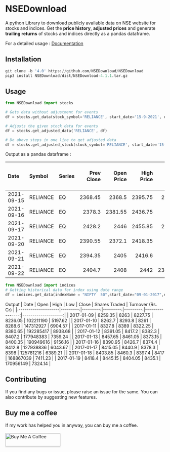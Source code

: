 # **NSEDownload** #

A python Library to download publicly available data on NSE website for stocks and indices. Get the **price history**, **adjusted prices** and generate **trailing returns** of stocks and indices directly as a pandas dataframe.

For a detailed usage : <a href="https://nsedownload.github.io/NSEDownload/">Documentation</a>

## **Installation** ##

```python
git clone -b '4.0' https://github.com/NSEDownload/NSEDownload
pip3 install NSEDownload/dist/NSEDownload-4.1.1.tar.gz 
```

## **Usage** ##

```python
from NSEDownload import stocks

# Gets data without adjustment for events
df = stocks.get_data(stock_symbol='RELIANCE', start_date='15-9-2021', end_date='1-10-2021')

# Adjusts the given stock data for events
df = stocks.get_adjusted_data('RELIANCE', df)

# Do above steps in one line to get adjusted data
df = stocks.get_adjusted_stock(stock_symbol='RELIANCE', start_date='15-9-2021', end_date='1-10-2021')
```

Output as a pandas dataframe :

| Date                | Symbol   | Series   |   Prev Close |   Open Price |   High Price |   Low Price |   Last Price |   Close Price |   Average Price |   Total Traded Quantity |    Turnover |   No. of Trades |   Deliverable Qty |   % Dly Qt to Traded Qty |
|:--------------------|:---------|:---------|-------------:|-------------:|-------------:|------------:|-------------:|--------------:|----------------:|------------------------:|------------:|----------------:|------------------:|-------------------------:|
| 2021-09-15 | RELIANCE | EQ       |      2368.45 |      2368.5  |      2395.75 |     2368.5  |      2379.4  |       2378.3  |         2380.39 |                 4186300 | 9.96505e+09 |          168130 |           2310144 |                    55.18 |
| 2021-09-16 | RELIANCE | EQ       |      2378.3  |      2381.55 |      2436.75 |     2367    |      2424    |       2428.2  |         2408.55 |                 6206657 | 1.49491e+10 |          214010 |           2473588 |                    39.85 |
| 2021-09-17 | RELIANCE | EQ       |      2428.2  |      2446    |      2455.85 |     2375.6  |      2387    |       2390.55 |         2410.13 |                16098099 | 3.87986e+10 |          278098 |           9460717 |                    58.77 |
| 2021-09-20 | RELIANCE | EQ       |      2390.55 |      2372.1  |      2418.35 |     2370    |      2391.85 |       2394.35 |         2398.57 |                 5436385 | 1.30396e+10 |          171011 |           3042705 |                    55.97 |
| 2021-09-21 | RELIANCE | EQ       |      2394.35 |      2405    |      2416.6  |     2384    |      2400    |       2404.7  |         2401.93 |                 4576111 | 1.09915e+10 |          149803 |           2365643 |                    51.7  |
| 2021-09-22 | RELIANCE | EQ       |      2404.7  |      2408    |      2442    |     2398.25 |      2430.8  |       2430.5  |         2426.47 |                 5074612 | 1.23134e+10 |          179090 |           2811116 |                    55.4  |

```python
from NSEDownload import indices
# Getting historical data for index using date range
df = indices.get_data(indexName = "NIFTY  50",start_date="09-01-2017",end_date="14-08-2019")
```

Output
| Date                |     Open |     High |      Low |    Close |   Shares Traded |   Turnover (Rs. Cr) |
|:--------------------|---------:|---------:|---------:|---------:|----------------:|--------------------:|
| 2017-01-09  |  8259.35 |  8263    |  8227.75 |  8236.05 |       102211190 |             5197.62 |
| 2017-01-10  |  8262.7  |  8293.8  |  8261    |  8288.6  |       147312927 |             6904.57 |
| 2017-01-11  |  8327.8  |  8389    |  8322.25 |  8380.65 |       192285417 |             8938.68 |
| 2017-01-12  |  8391.05 |  8417.2  |  8382.3  |  8407.2  |       177948383 |             7359.24 |
| 2017-01-13  |  8457.65 |  8461.05 |  8373.15 |  8400.35 |       190949616 |             9156.16 |
| 2017-01-16  |  8390.95 |  8426.7  |  8374.4  |  8412.8  |       127938836 |             6043.67 |
| 2017-01-17  |  8415.05 |  8440.9  |  8378.3  |  8398    |       125781216 |             6389.21 |
| 2017-01-18  |  8403.85 |  8460.3  |  8397.4  |  8417    |       168867039 |             7411.23 |
| 2017-01-19  |  8418.4  |  8445.15 |  8404.05 |  8435.1  |       170956149 |             7324.14 |

## **Contributing** ##
If you find any bugs or issue, please raise an issue for the same. You can also contribute by suggesting new features.

## **Buy me a coffee** ##
If my work has helped you in anyway, you can buy me a coffee.  
<br>
<a href="https://www.buymeacoffee.com/jinit" target="_blank"><img src="https://www.buymeacoffee.com/assets/img/custom_images/orange_img.png" alt="Buy Me A Coffee" style="height: 41px !important;width: 174px !important;box-shadow: 0px 3px 2px 0px rgba(190, 190, 190, 0.5) !important;-webkit-box-shadow: 0px 3px 2px 0px rgba(190, 190, 190, 0.5) !important;" ></a>
